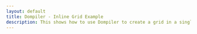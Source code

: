 ```yaml
---
layout: default
title: Dompiler - Inline Grid Example
description: This shows how to use Dompiler to create a grid in a single file.
---
```


<link rel="stylesheet" href="/assets/css/grid.css" />
<script src="app.js" type="module"></script>